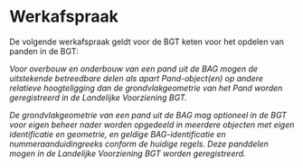 # Werkafspraak

De volgende werkafspraak geldt voor de BGT keten voor het opdelen van panden in
de BGT:

*Voor overbouw en onderbouw van een pand uit de BAG mogen de uitstekende
betreedbare delen als apart Pand-object(en) op andere relatieve hoogteligging
dan de grondvlakgeometrie van het Pand worden geregistreerd in de Landelijke
Voorziening BGT.*

*De grondvlakgeometrie van een pand uit de BAG mag optioneel in de BGT voor
eigen beheer nader worden opgedeeld in meerdere objecten met eigen identificatie
en geometrie, en geldige BAG-identificatie en nummeraanduidingreeks conform de
huidige regels. Deze panddelen mogen in de Landelijke Voorziening BGT worden
geregistreerd.*
